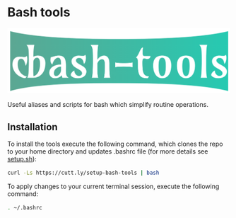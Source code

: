 # Bash tools

<p align="center">
    <img src="assets/images/logo.png"/>
</p>

Useful aliases and scripts for bash which simplify routine operations.

## Installation

To install the tools execute the following command, which clones the repo to your home directory and updates .bashrc file (for more details see [setup.sh](setup.sh)):

```sh
curl -Ls https://cutt.ly/setup-bash-tools | bash
```

To apply changes to your current terminal session, execute the following command:

```sh
. ~/.bashrc
```
